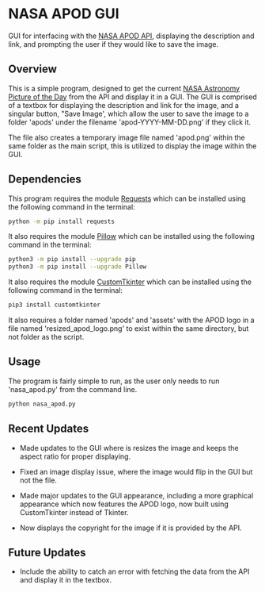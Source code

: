 # NASA APOD GUI
GUI for interfacing with the [NASA APOD API](https://api.nasa.gov/), displaying the description and link, and prompting the user if they would like to save the image.

## Overview
This is a simple program, designed to get the current [NASA Astronomy Picture of the Day](https://apod.nasa.gov/apod/astropix.html) from the API and display it in a GUI. The GUI is comprised of a textbox for displaying the description and link for the image, and a singular button, "Save Image', which allow the user to save the image to a folder 'apods' under the filename 'apod-YYYY-MM-DD.png' if they click it.

The file also creates a temporary image file named 'apod.png' within the same folder as the main script, this is utilized to display the image within the GUI.

## Dependencies
This program requires the module [Requests](https://pypi.org/project/requests/) which can be installed using the following command in the terminal:
```bash
python -m pip install requests
```

It also requires the module [Pillow](https://pypi.org/project/Pillow/) which can be installed using the following command in the terminal:
```bash
python3 -m pip install --upgrade pip
python3 -m pip install --upgrade Pillow
```

It also requires the module [CustomTkinter](https://github.com/TomSchimansky/CustomTkinter) which can be installed using the following command in the terminal:
```bash
pip3 install customtkinter
```

It also requires a folder named 'apods' and 'assets' with the APOD logo in a file named 'resized_apod_logo.png' to exist within the same directory, but not folder as the script.

## Usage
The program is fairly simple to run, as the user only needs to run 'nasa_apod.py' from the command line.
```bash
python nasa_apod.py
```

## Recent Updates

- Made updates to the GUI where is resizes the image and keeps the aspect ratio for proper displaying.

- Fixed an image display issue, where the image would flip in the GUI but not the file.

- Made major updates to the GUI appearance, including a more graphical appearance which now features the APOD logo, now built using CustomTkinter instead of Tkinter.

- Now displays the copyright for the image if it is provided by the API.


## Future Updates

- Include the ability to catch an error with fetching the data from the API and display it in the textbox.
